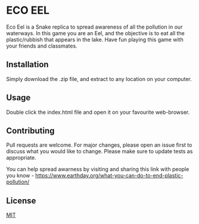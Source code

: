 # ECO EEL

Eco Eel is a Snake replica to spread awareness of all the pollution in our waterways. In this game you are an Eel, and the objective is to eat all the plastic/rubbish that appears in the lake. Have fun playing this game with your friends and classmates. 


## Installation

Simply download the .zip file, and extract to any location on your computer.

## Usage

Double click the index.html file and open it on your favourite web-browser.

## Contributing
Pull requests are welcome. For major changes, please open an issue first to discuss what you would like to change. Please make sure to update tests as appropriate.  
  
You can help spread awarness by visiting and sharing this link with people you know - <https://www.earthday.org/what-you-can-do-to-end-plastic-pollution/>

## License
[MIT](https://choosealicense.com/licenses/mit/)
